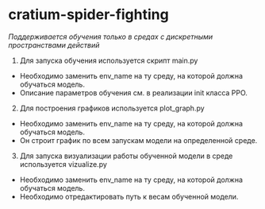 # cratium-spider-fighting

_Поддерживается обучения только в средах с дискретными пространствами действий_

1. Для запуска обучения используется скрипт main.py

- Необходимо заменить env_name на ту среду, на которой должна обучаться модель.
- Описание параметров обучения см. в реализации init класса PPO.

2. Для построения графиков используется plot_graph.py

- Необходимо заменить env_name на ту среду, на которой должна обучаться модель.
- Он строит график по всем запускам модели на определенной среде.

3. Для запуска визуализации работы обученной модели в среде используется vizualize.py

- Необходимо заменить env_name на ту среду, на которой должна обучаться модель.
- Необходимо отредактировать путь к весам обученной модели.
